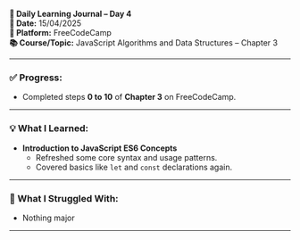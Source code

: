 **🧠 Daily Learning Journal – Day 4**  
**📅 Date:** 15/04/2025  
**📘 Platform:** FreeCodeCamp  
**📚 Course/Topic:** JavaScript Algorithms and Data Structures – Chapter 3

---

### ✅ Progress:
- Completed steps **0 to 10** of **Chapter 3** on FreeCodeCamp.

---

### 💡 What I Learned:

- **Introduction to JavaScript ES6 Concepts**  
  - Refreshed some core syntax and usage patterns.
  - Covered basics like `let` and `const` declarations again.
---

### 🤔 What I Struggled With:
- Nothing major

---
